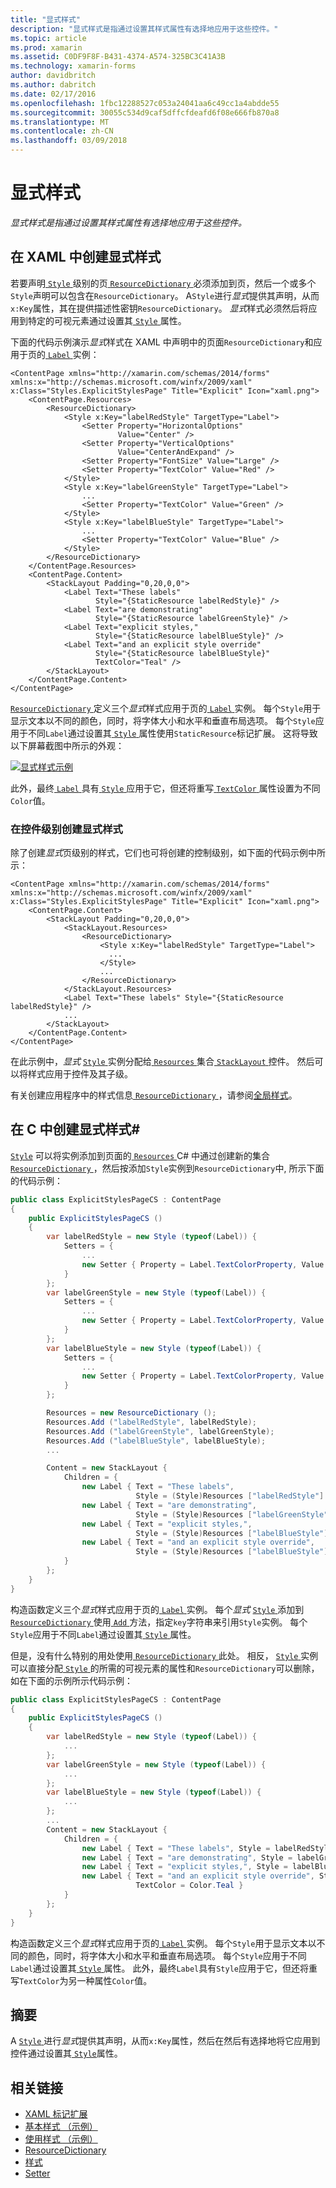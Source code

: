 ```yaml
---
title: "显式样式"
description: "显式样式是指通过设置其样式属性有选择地应用于这些控件。"
ms.topic: article
ms.prod: xamarin
ms.assetid: C0DF9F8F-B431-4374-A574-325BC3C41A3B
ms.technology: xamarin-forms
author: davidbritch
ms.author: dabritch
ms.date: 02/17/2016
ms.openlocfilehash: 1fbc12288527c053a24041aa6c49cc1a4abdde55
ms.sourcegitcommit: 30055c534d9caf5dffcfdeafd6f08e666fb870a8
ms.translationtype: MT
ms.contentlocale: zh-CN
ms.lasthandoff: 03/09/2018
---
```

# <a name="explicit-styles"></a>显式样式

_显式样式是指通过设置其样式属性有选择地应用于这些控件。_

## <a name="creating-an-explicit-style-in-xaml"></a>在 XAML 中创建显式样式

若要声明[ `Style` ](https://developer.xamarin.com/api/type/Xamarin.Forms.Style/)级别的页[ `ResourceDictionary` ](https://developer.xamarin.com/api/type/Xamarin.Forms.ResourceDictionary/)必须添加到页，然后一个或多个`Style`声明可以包含在`ResourceDictionary`。 A`Style`进行*显式*提供其声明，从而`x:Key`属性，其在提供描述性密钥`ResourceDictionary`。 *显式*样式必须然后将应用到特定的可视元素通过设置其[ `Style` ](https://developer.xamarin.com/api/property/Xamarin.Forms.VisualElement.Style/)属性。

下面的代码示例演示*显式*样式在 XAML 中声明中的页面`ResourceDictionary`和应用于页的[ `Label` ](https://developer.xamarin.com/api/type/Xamarin.Forms.Label/)实例：

```xaml
<ContentPage xmlns="http://xamarin.com/schemas/2014/forms" xmlns:x="http://schemas.microsoft.com/winfx/2009/xaml" x:Class="Styles.ExplicitStylesPage" Title="Explicit" Icon="xaml.png">
    <ContentPage.Resources>
        <ResourceDictionary>
            <Style x:Key="labelRedStyle" TargetType="Label">
                <Setter Property="HorizontalOptions"
                        Value="Center" />
                <Setter Property="VerticalOptions"
                        Value="CenterAndExpand" />
                <Setter Property="FontSize" Value="Large" />
                <Setter Property="TextColor" Value="Red" />
            </Style>
            <Style x:Key="labelGreenStyle" TargetType="Label">
                ...
                <Setter Property="TextColor" Value="Green" />
            </Style>
            <Style x:Key="labelBlueStyle" TargetType="Label">
                ...
                <Setter Property="TextColor" Value="Blue" />
            </Style>
        </ResourceDictionary>
    </ContentPage.Resources>
    <ContentPage.Content>
        <StackLayout Padding="0,20,0,0">
            <Label Text="These labels"
                   Style="{StaticResource labelRedStyle}" />
            <Label Text="are demonstrating"
                   Style="{StaticResource labelGreenStyle}" />
            <Label Text="explicit styles,"
                   Style="{StaticResource labelBlueStyle}" />
            <Label Text="and an explicit style override"
                   Style="{StaticResource labelBlueStyle}"
                   TextColor="Teal" />
        </StackLayout>
    </ContentPage.Content>
</ContentPage>
```

[ `ResourceDictionary` ](https://developer.xamarin.com/api/type/Xamarin.Forms.ResourceDictionary/)定义三个*显式*样式应用于页的[ `Label` ](https://developer.xamarin.com/api/type/Xamarin.Forms.Label/)实例。 每个`Style`用于显示文本以不同的颜色，同时，将字体大小和水平和垂直布局选项。 每个`Style`应用于不同`Label`通过设置其[ `Style` ](https://developer.xamarin.com/api/property/Xamarin.Forms.VisualElement.Style/)属性使用`StaticResource`标记扩展。 这将导致以下屏幕截图中所示的外观：

[![](explicit-images/explicit-styles.png "显式样式示例")](explicit-images/explicit-styles-large.png#lightbox "显式样式示例")

此外，最终[ `Label` ](https://developer.xamarin.com/api/type/Xamarin.Forms.Label/)具有[ `Style` ](https://developer.xamarin.com/api/type/Xamarin.Forms.Style/)应用于它，但还将重写[ `TextColor` ](https://developer.xamarin.com/api/property/Xamarin.Forms.Label.TextColor/)属性设置为不同`Color`值。

### <a name="creating-an-explicit-style-at-the-control-level"></a>在控件级别创建显式样式

除了创建*显式*页级别的样式，它们也可将创建的控制级别，如下面的代码示例中所示：

```xaml
<ContentPage xmlns="http://xamarin.com/schemas/2014/forms" xmlns:x="http://schemas.microsoft.com/winfx/2009/xaml" x:Class="Styles.ExplicitStylesPage" Title="Explicit" Icon="xaml.png">
    <ContentPage.Content>
        <StackLayout Padding="0,20,0,0">
            <StackLayout.Resources>
                <ResourceDictionary>
                    <Style x:Key="labelRedStyle" TargetType="Label">
                      ...
                    </Style>
                    ...
                </ResourceDictionary>
            </StackLayout.Resources>
            <Label Text="These labels" Style="{StaticResource labelRedStyle}" />
            ...
        </StackLayout>
    </ContentPage.Content>
</ContentPage>
```

在此示例中，*显式* [ `Style` ](https://developer.xamarin.com/api/type/Xamarin.Forms.Style/)实例分配给[ `Resources` ](https://developer.xamarin.com/api/property/Xamarin.Forms.VisualElement.Resources/)集合[ `StackLayout` ](https://developer.xamarin.com/api/type/Xamarin.Forms.StackLayout/)控件。 然后可以将样式应用于控件及其子级。

有关创建应用程序中的样式信息[ `ResourceDictionary` ](https://developer.xamarin.com/api/type/Xamarin.Forms.ResourceDictionary/)，请参阅[全局样式](~/xamarin-forms/user-interface/styles/application.md)。

## <a name="creating-an-explicit-style-in-c35"></a>在 C 中创建显式样式&#35;

[`Style`](https://developer.xamarin.com/api/type/Xamarin.Forms.Style/) 可以将实例添加到页面的[ `Resources` ](https://developer.xamarin.com/api/property/Xamarin.Forms.VisualElement.Resources/) C# 中通过创建新的集合[ `ResourceDictionary` ](https://developer.xamarin.com/api/type/Xamarin.Forms.ResourceDictionary/)，然后按添加`Style`实例到`ResourceDictionary`中, 所示下面的代码示例：

```csharp
public class ExplicitStylesPageCS : ContentPage
{
    public ExplicitStylesPageCS ()
    {
        var labelRedStyle = new Style (typeof(Label)) {
            Setters = {
                ...
                new Setter { Property = Label.TextColorProperty, Value = Color.Red  }
            }
        };
        var labelGreenStyle = new Style (typeof(Label)) {
            Setters = {
                ...
                new Setter { Property = Label.TextColorProperty, Value = Color.Green }
            }
        };
        var labelBlueStyle = new Style (typeof(Label)) {
            Setters = {
                ...
                new Setter { Property = Label.TextColorProperty, Value = Color.Blue }
            }
        };

        Resources = new ResourceDictionary ();
        Resources.Add ("labelRedStyle", labelRedStyle);
        Resources.Add ("labelGreenStyle", labelGreenStyle);
        Resources.Add ("labelBlueStyle", labelBlueStyle);
        ...

        Content = new StackLayout {
            Children = {
                new Label { Text = "These labels",
                            Style = (Style)Resources ["labelRedStyle"] },
                new Label { Text = "are demonstrating",
                            Style = (Style)Resources ["labelGreenStyle"] },
                new Label { Text = "explicit styles,",
                            Style = (Style)Resources ["labelBlueStyle"] },
                new Label { Text = "and an explicit style override",
                            Style = (Style)Resources ["labelBlueStyle"], TextColor = Color.Teal }
            }
        };
    }
}
```

构造函数定义三个*显式*样式应用于页的[ `Label` ](https://developer.xamarin.com/api/type/Xamarin.Forms.Label/)实例。 每个*显式* [ `Style` ](https://developer.xamarin.com/api/type/Xamarin.Forms.Style/)添加到[ `ResourceDictionary` ](https://developer.xamarin.com/api/type/Xamarin.Forms.ResourceDictionary/)使用[ `Add` ](https://developer.xamarin.com/api/member/Xamarin.Forms.ResourceDictionary.Add/p/System.String/System.Object/)方法，指定`key`字符串来引用`Style`实例。 每个`Style`应用于不同`Label`通过设置其[ `Style` ](https://developer.xamarin.com/api/property/Xamarin.Forms.VisualElement.Style/)属性。

但是，没有什么特别的用处使用[ `ResourceDictionary` ](https://developer.xamarin.com/api/type/Xamarin.Forms.ResourceDictionary/)此处。 相反， [ `Style` ](https://developer.xamarin.com/api/type/Xamarin.Forms.Style/)实例可以直接分配[ `Style` ](https://developer.xamarin.com/api/property/Xamarin.Forms.VisualElement.Style/)的所需的可视元素的属性和`ResourceDictionary`可以删除，如在下面的示例所示代码示例：

```csharp
public class ExplicitStylesPageCS : ContentPage
{
    public ExplicitStylesPageCS ()
    {
        var labelRedStyle = new Style (typeof(Label)) {
            ...
        };
        var labelGreenStyle = new Style (typeof(Label)) {
            ...
        };
        var labelBlueStyle = new Style (typeof(Label)) {
            ...
        };
        ...
        Content = new StackLayout {
            Children = {
                new Label { Text = "These labels", Style = labelRedStyle },
                new Label { Text = "are demonstrating", Style = labelGreenStyle },
                new Label { Text = "explicit styles,", Style = labelBlueStyle },
                new Label { Text = "and an explicit style override", Style = labelBlueStyle,
                            TextColor = Color.Teal }
            }
        };
    }
}
```

构造函数定义三个*显式*样式应用于页的[ `Label` ](https://developer.xamarin.com/api/type/Xamarin.Forms.Label/)实例。 每个`Style`用于显示文本以不同的颜色，同时，将字体大小和水平和垂直布局选项。 每个`Style`应用于不同`Label`通过设置其[ `Style` ](https://developer.xamarin.com/api/property/Xamarin.Forms.VisualElement.Style/)属性。 此外，最终`Label`具有`Style`应用于它，但还将重写`TextColor`为另一种属性`Color`值。

## <a name="summary"></a>摘要

A [ `Style` ](https://developer.xamarin.com/api/type/Xamarin.Forms.Style/)进行*显式*提供其声明，从而`x:Key`属性，然后在然后有选择地将它应用到控件通过设置其[ `Style`](https://developer.xamarin.com/api/property/Xamarin.Forms.VisualElement.Style/)属性。



## <a name="related-links"></a>相关链接

- [XAML 标记扩展](~/xamarin-forms/xaml/xaml-basics/xaml-markup-extensions.md)
- [基本样式 （示例）](https://developer.xamarin.com/samples/xamarin-forms/UserInterface/Styles/BasicStyles/)
- [使用样式 （示例）](https://developer.xamarin.com/samples/xamarin-forms/WorkingWithStyles/)
- [ResourceDictionary](https://developer.xamarin.com/api/type/Xamarin.Forms.ResourceDictionary/)
- [样式](https://developer.xamarin.com/api/type/Xamarin.Forms.Style/)
- [Setter](https://developer.xamarin.com/api/type/Xamarin.Forms.Setter/)
